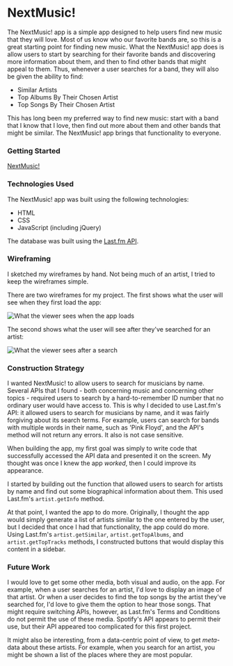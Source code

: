 # NextMusic!

The NextMusic! app is a simple app designed to help users find new music that they will love. Most of us know who our favorite bands are, so this is a great starting point for finding new music. What the NextMusic! app does is allow users to start by searching for their favorite bands and discovering more information about them, and then to find other bands that might appeal to them. Thus, whenever a user searches for a band, they will also be given the ability to find:

* Similar Artists
* Top Albums By Their Chosen Artist
* Top Songs By Their Chosen Artist

This has long been my preferred way to find new music: start with a band that I know that I love, then find out more about them and other bands that might be similar. The NextMusic! app brings that functionality to everyone.

### Getting Started

[NextMusic!](https://johnrobertmahlan.github.io/)

### Technologies Used

The NextMusic! app was built using the following technologies:

* HTML
* CSS
* JavaScript (including jQuery)

The database was built using the [Last.fm API](https://www.last.fm/api/intro).

### Wireframing

I sketched my wireframes by hand. Not being much of an artist, I tried to keep the wireframes simple. 

There are two wireframes for my project. The first shows what the user will see when they first load the app:

![What the viewer sees when the app loads](https://i.imgur.com/xIpLROU.jpg)

The second shows what the user will see after they've searched for an artist:

![What the viewer sees after a search](https://i.imgur.com/2w3fY7A.jpg)

### Construction Strategy

I wanted NextMusic! to allow users to search for musicians by name. Several APIs that I found - both concerning music and concerning other topics - required users to search by a hard-to-remember ID number that no ordinary user would have access to. This is why I decided to use Last.fm's API: it allowed users to search for musicians by name, and it was fairly forgiving about its search terms. For example, users can search for bands with multiple words in their name, such as 'Pink Floyd', and the API's method will not return any errors. It also is not case sensitive.

When building the app, my first goal was simply to write code that successfully accessed the API data and presented it on the screen. My thought was once I knew the app *worked*, then I could improve its appearance. 

I started by building out the function that allowed users to search for artists by name and find out some biographical information about them. This used Last.fm's `artist.getInfo` method.

At that point, I wanted the app to do more. Originally, I thought the app would simply generate a list of artists similar to the one entered by the user, but I decided that once I had that functionality, the app could do more. Using Last.fm's `artist.getSimilar`,  `artist.getTopAlbums`, and `artist.getTopTracks` methods, I constructed buttons that would display this content in a sidebar.

### Future Work

I would love to get some other media, both visual and audio, on the app. For example, when a user searches for an artist, I'd love to display an image of that artist. Or when a user decides to find the top songs by the artist they've searched for, I'd love to give them the option to hear those songs. That might require switching APIs, however, as Last.fm's Terms and Conditions do not permit the use of these media. Spotify's API appears to permit their use, but their API appeared too complicated for this first project.

It might also be interesting, from a data-centric point of view, to get *meta*-data about these artists. For example, when you search for an artist, you might be shown a list of the places where they are most popular.